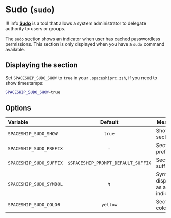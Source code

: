 # Sudo (`sudo`)

!!! info
    [**Sudo**](https://www.sudo.ws) is a tool that allows a system administrator to delegate authority to users or groups.

The `sudo` section shows an indicator when user has cached passwordless permissions. This section is only displayed when you have a `sudo` command available.

## Displaying the section

Set `SPACESHIP_SUDO_SHOW` to `true` in your `.spaceshiprc.zsh`, if you need to show timestamps:

```zsh title=".spaceshiprc.zsh"
SPACESHIP_SUDO_SHOW=true
```

## Options

| Variable                |              Default               | Meaning                             |
| :---------------------- | :--------------------------------: | ----------------------------------- |
| `SPACESHIP_SUDO_SHOW`   |               `true`               | Show section                        |
| `SPACESHIP_SUDO_PREFIX` |                 -                  | Section's prefix                    |
| `SPACESHIP_SUDO_SUFFIX` | `$SPACESHIP_PROMPT_DEFAULT_SUFFIX` | Section's suffix                    |
| `SPACESHIP_SUDO_SYMBOL` |               `↯`                  | Symbol displayed as an indicator    |
| `SPACESHIP_SUDO_COLOR`  |              `yellow`              | Section's color                     |

